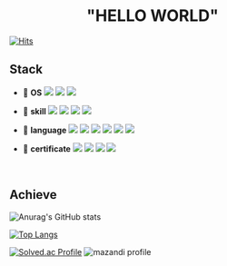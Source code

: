 
<div align=center><h1> "HELLO WORLD" </h1></div>

[![Hits](https://hits.seeyoufarm.com/api/count/incr/badge.svg?url=https%3A%2F%2Fgithub.com%2Fsjz1%2Fhit-counter&count_bg=%2379C83D&title_bg=%23555555&icon=&icon_color=%23E7E7E7&title=hits&edge_flat=false)](https://hits.seeyoufarm.com)

## Stack
<div align=left> 

* 📌 __OS__  <img src="https://img.shields.io/badge/RaspberryPi-C51A4A?style=for-the-badge&logo=Raspberry-Pi&logoColor=white"> <img src="https://img.shields.io/badge/linux-FCC624?style=for-the-badge&logo=linux&logoColor=white"> <img src="https://img.shields.io/badge/Ubuntu-E95420?style=for-the-badge&logo=Ubuntu&logoColor=white">



* 📌 __skill__
<img src="https://img.shields.io/badge/AWS-FF9900?style=for-the-badge&logo=Amazon AWS&logoColor=white">  <img src="https://img.shields.io/badge/git-F05032?style=for-the-badge&logo=git&logoColor=white">  <img src="https://img.shields.io/badge/PyTorch-EE4C4C?style=for-the-badge&logo=PyTorch&logoColor=white">  <img src="https://img.shields.io/badge/TensorFlow-FF6F00?style=for-the-badge&logo=PyTorch&logoColor=white">


* 📌 __language__
<img src="https://img.shields.io/badge/c++-00599C?style=for-the-badge&logo=c%2B%2B&logoColor=white">  <img src="https://img.shields.io/badge/c-00599C?style=for-the-badge&logo=c%2B%2B&logoColor=white"> <img src="https://img.shields.io/badge/flutter-02569B?style=for-the-badge&logo=flutter&logoColor=white"> <img src="https://img.shields.io/static/v1?style=for-the-badge&message=Python&color=3776AB&logo=Python&logoColor=FFFFFF&label="/> <img src="https://img.shields.io/badge/Arduino-00979D?style=for-the-badge&logo=Arduino&logoColor=FFFFFF&label="> <img src="https://img.shields.io/badge/ROS-22314E?style=for-the-badge&logo=ROS&logoColor=FFFFFF&label=">

* 📌 __certificate__ <img src="https://img.shields.io/badge/Premiere Pro-9999FF?style=for-the-badge&logo=Adobe Premiere Pro&logoColor=white"> <img src="https://img.shields.io/badge/Access-A4373A?style=for-the-badge&logo=Microsoft Access&logoColor=white"> <img src="https://img.shields.io/badge/Powerpoint-B7472A?style=for-the-badge&logo=Microsoft PowerPoint&logoColor=white"> <img src="https://img.shields.io/badge/Word-2B579A?style=for-the-badge&logo=Microsoft Word&logoColor=white">

<br/>



## Achieve
<div align=left>

![Anurag's GitHub stats](https://github-readme-stats.vercel.app/api?username=sjz1&show_icons=true&theme=dracula)

[![Top Langs](https://github-readme-stats.vercel.app/api/top-langs/?username=sjz1&layout=compact&theme=dracula)](https://github.com/sjz1)

[![Solved.ac Profile](http://mazassumnida.wtf/api/v2/generate_badge?boj=tmdwhd619)](https://solved.ac/tmdwhd619/)
![mazandi profile](http://mazandi.herokuapp.com/api?handle=tmdwhd619&theme=dark)




 
